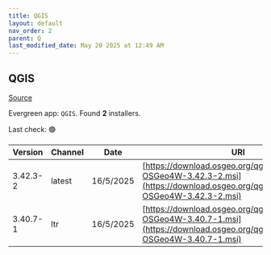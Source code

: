 ```yaml
---
title: QGIS
layout: default
nav_order: 2
parent: Q
last_modified_date: May 20 2025 at 12:49 AM
---
```


## QGIS

[Source](https://qgis.org/en/site/index.html)

Evergreen app: `QGIS`. Found **2** installers.

Last check: 🟢

| Version  | Channel | Date      | URI                                                                                                                                    |
| -------- | ------- | --------- | -------------------------------------------------------------------------------------------------------------------------------------- |
| 3.42.3-2 | latest  | 16/5/2025 | [https://download.osgeo.org/qgis/windows/QGIS-OSGeo4W-3.42.3-2.msi](https://download.osgeo.org/qgis/windows/QGIS-OSGeo4W-3.42.3-2.msi) |
| 3.40.7-1 | ltr     | 16/5/2025 | [https://download.osgeo.org/qgis/windows/QGIS-OSGeo4W-3.40.7-1.msi](https://download.osgeo.org/qgis/windows/QGIS-OSGeo4W-3.40.7-1.msi) |
